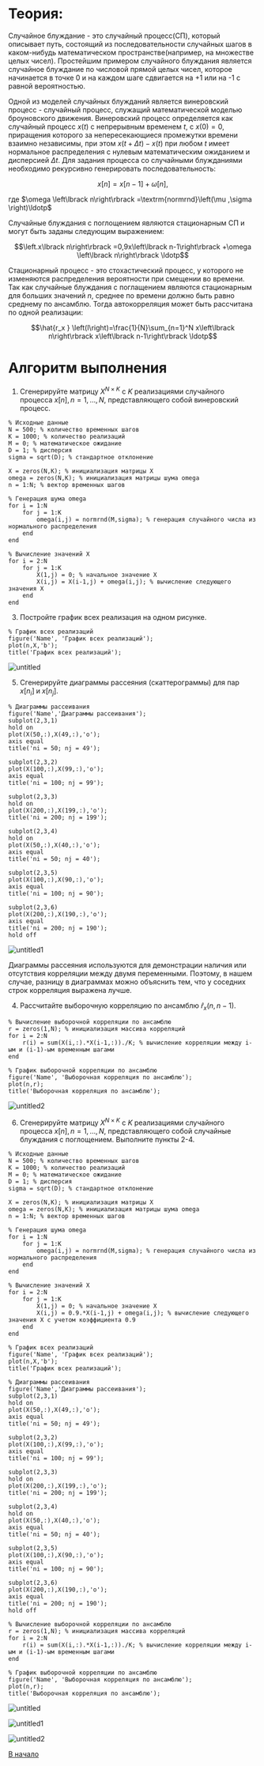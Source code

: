 <a id="anchor"></a>
# __Теория:__


Случайное блуждание - это случайный процесс(СП), который описывает путь, состоящий из последовательности случайных шагов в каком-нибудь математическом пространстве(например, на множестве целых чисел).
Простейшим примером случайного блуждания является случайное блуждание по числовой прямой целых чисел, которое начинается в точке 0 и на каждом шаге сдвигается на +1 или на -1 с равной вероятностью.


Одной из моделей случайных блужданий является винеровский процесс - случайный процесс, служащий математической моделью броуновского движения. Винеровский процесс определяется как случайный процесс $x\left(t\right)$ с непрерывным временем $t$, с $x\left(0\right)=0,$ приращения которого за непересекающиеся промежутки времени взаимно независимы, при этом $x\left(t+\Delta t\right)-x\left(t\right)$ при любом $t$ имеет нормальное распределения с нулевым математическим ожиданием и дисперсией $\Delta t$.
Для задания процесса со случайными блужданиями необходимо рекурсивно генерировать последовательность:


$$\left.x\lbrack n\right\rbrack =x\left\lbrack n-1\right\rbrack +\omega \left\lbrack n\right\rbrack ,$$

где $\omega \left\lbrack n\right\rbrack =\textrm{normrnd}\left(\mu ,\sigma \right)\ldotp$

Случайные блуждания с поглощением являются стационарным СП и могут быть заданы следующим выражением:

$$\left.x\lbrack n\right\rbrack =0,9x\left\lbrack n-1\right\rbrack +\omega \left\lbrack n\right\rbrack \ldotp$$

Стационарный процесс - это стохастический процесс, у которого не изменяются распределения вероятности при смещении во времени.
Так как случайные блуждания с поглащением являются стационарным для больших значений $n$, среднее по времени должно быть равно среднему по ансамблю. Тогда автокорреляция может быть рассчитана по одной реализации:

$$\hat{r_x } \left(l\right)=\frac{1}{N}\sum_{n=1}^N x\left\lbrack n\right\rbrack x\left\lbrack n-1\right\rbrack \ldotp$$ 
   
# __Алгоритм выполнения__

1. Сгенерируйте матрицу $X^{N\times K}$ с $K$ реализациями случайного процесса $x[n],n=1,\ldots,N$, представляющего собой винеровский процесс.

```
% Исходные данные
N = 500; % количество временных шагов
K = 1000; % количество реализаций
M = 0; % математическое ожидание
D = 1; % дисперсия
sigma = sqrt(D); % стандартное отклонение

X = zeros(N,K); % инициализация матрицы X
omega = zeros(N,K); % инициализация матрицы шума omega
n = 1:N; % вектор временных шагов

% Генерация шума omega
for i = 1:N
    for j = 1:K
        omega(i,j) = normrnd(M,sigma); % генерация случайного числа из нормального распределения
    end
end

% Вычисление значений X
for i = 2:N
    for j = 1:K
        X(1,j) = 0; % начальное значение X
        X(i,j) = X(i-1,j) + omega(i,j); % вычисление следующего значения X
    end
end
```
   
3. Постройте график всех реализация на одном рисунке.
```
% График всех реализаций
figure('Name', 'График всех реализаций');
plot(n,X,'b');
title('График всех реализаций');
```
![untitled](https://github.com/goldencalf26/RandomWalk/assets/115105233/48057ad1-8a71-497d-9020-05dbf1b7759c)

   
5. Сгенерируйте диаграммы рассеяния (скаттерограммы) для пар $x\left\lbrack n_i \right\rbrack \;\textrm{и}\;x\left\lbrack n_j \right\rbrack$.

```
% Диаграммы рассеивания
figure('Name','Диаграммы рассеивания');
subplot(2,3,1)
hold on
plot(X(50,:),X(49,:),'o');
axis equal
title('ni = 50; nj = 49');

subplot(2,3,2)
plot(X(100,:),X(99,:),'o');
axis equal
title('ni = 100; nj = 99');

subplot(2,3,3)
hold on
plot(X(200,:),X(199,:),'o');
title('ni = 200; nj = 199');

subplot(2,3,4)
hold on
plot(X(50,:),X(40,:),'o');
axis equal
title('ni = 50; nj = 40');

subplot(2,3,5)
plot(X(100,:),X(90,:),'o');
axis equal
title('ni = 100; nj = 90');

subplot(2,3,6)
plot(X(200,:),X(190,:),'o');
axis equal
title('ni = 200; nj = 190');
hold off
```

![untitled1](https://github.com/goldencalf26/RandomWalk/assets/115105233/a439fcb1-f0ea-4f9f-a4bc-127929732829)

Диаграммы рассеяния используются для демонстрации наличия или отсутствия корреляции между двумя переменными. Поэтому, в нашем случае, разницу в диаграммах можно объяснить тем, что у соседних строк корреляция выражена лучше.

4. Рассчитайте выборочную корреляцию по ансамблю ${\hat{r} }_x \left(n,n-1\right)$.

```
% Вычисление выборочной корреляции по ансамблю
r = zeros(1,N); % инициализация массива корреляций
for i = 2:N
    r(i) = sum(X(i,:).*X(i-1,:))./K; % вычисление корреляции между i-ым и (i-1)-ым временным шагами
end

% График выборочной корреляции по ансамблю
figure('Name', 'Выборочная корреляция по ансамблю');
plot(n,r);
title('Выборочная корреляция по ансамблю');
```
![untitled2](https://github.com/goldencalf26/RandomWalk/assets/115105233/6bd81343-b025-43d9-b1db-2d676bf9cb38)

   
6. Сгенерируйте матрицу $X^{N\times K}$ с $K$ реализациями случайного процесса $x[n],n=1,\ldots,N$, представляющего собой случайные блуждания с поглощением. Выполните пункты 2-4.

```
% Исходные данные
N = 500; % количество временных шагов
K = 1000; % количество реализаций
M = 0; % математическое ожидание
D = 1; % дисперсия
sigma = sqrt(D); % стандартное отклонение

X = zeros(N,K); % инициализация матрицы X
omega = zeros(N,K); % инициализация матрицы шума omega
n = 1:N; % вектор временных шагов

% Генерация шума omega
for i = 1:N
    for j = 1:K
        omega(i,j) = normrnd(M,sigma); % генерация случайного числа из нормального распределения
    end
end

% Вычисление значений X
for i = 2:N
    for j = 1:K
        X(1,j) = 0; % начальное значение X
        X(i,j) = 0.9.*X(i-1,j) + omega(i,j); % вычисление следующего значения X с учетом коэффициента 0.9
    end
end

% График всех реализаций
figure('Name', 'График всех реализаций');
plot(n,X,'b');
title('График всех реализаций');

% Диаграммы рассеивания
figure('Name','Диаграммы рассеивания');
subplot(2,3,1)
hold on
plot(X(50,:),X(49,:),'o');
axis equal
title('ni = 50; nj = 49');

subplot(2,3,2)
plot(X(100,:),X(99,:),'o');
axis equal
title('ni = 100; nj = 99');

subplot(2,3,3)
hold on
plot(X(200,:),X(199,:),'o');
title('ni = 200; nj = 199');

subplot(2,3,4)
hold on
plot(X(50,:),X(40,:),'o');
axis equal
title('ni = 50; nj = 40');

subplot(2,3,5)
plot(X(100,:),X(90,:),'o');
axis equal
title('ni = 100; nj = 90');

subplot(2,3,6)
plot(X(200,:),X(190,:),'o');
axis equal
title('ni = 200; nj = 190');
hold off

% Вычисление выборочной корреляции по ансамблю
r = zeros(1,N); % инициализация массива корреляций
for i = 2:N
    r(i) = sum(X(i,:).*X(i-1,:))./K; % вычисление корреляции между i-ым и (i-1)-ым временным шагами
end

% График выборочной корреляции по ансамблю
figure('Name', 'Выборочная корреляция по ансамблю');
plot(n,r);
title('Выборочная корреляция по ансамблю');
```
![untitled](https://github.com/goldencalf26/RandomWalk/assets/115105233/64b7b6d4-4263-4e7c-9ad8-1fca194f75ec)

![untitled1](https://github.com/goldencalf26/RandomWalk/assets/115105233/542cc5c5-7be5-4d27-89e8-99b5e1e6cfc5)

![untitled2](https://github.com/goldencalf26/RandomWalk/assets/115105233/5d24a235-228c-4718-9ab0-ce47cf4cccb3)

[В начало](#anchor)
